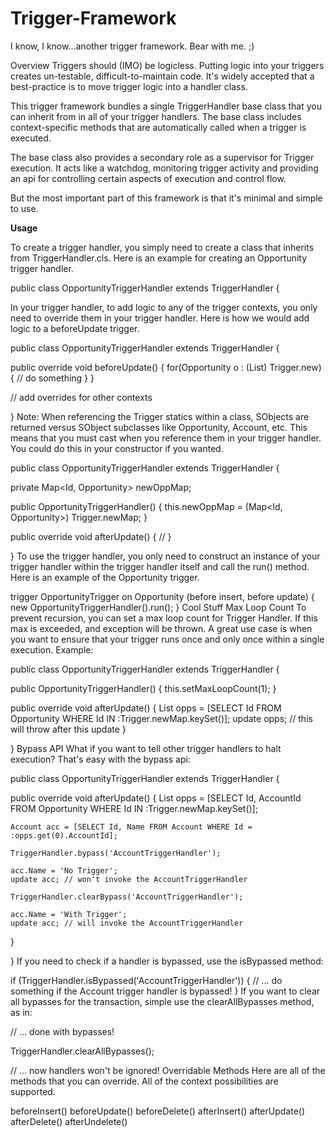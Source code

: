 # Trigger-Framework
I know, I know...another trigger framework. Bear with me. ;)

Overview
Triggers should (IMO) be logicless. Putting logic into your triggers creates un-testable, difficult-to-maintain code. It's widely accepted that a best-practice is to move trigger logic into a handler class.

This trigger framework bundles a single TriggerHandler base class that you can inherit from in all of your trigger handlers. The base class includes context-specific methods that are automatically called when a trigger is executed.

The base class also provides a secondary role as a supervisor for Trigger execution. It acts like a watchdog, monitoring trigger activity and providing an api for controlling certain aspects of execution and control flow.

But the most important part of this framework is that it's minimal and simple to use.



**Usage**

To create a trigger handler, you simply need to create a class that inherits from TriggerHandler.cls. Here is an example for creating an Opportunity trigger handler.

public class OpportunityTriggerHandler extends TriggerHandler {

In your trigger handler, to add logic to any of the trigger contexts, you only need to override them in your trigger handler. Here is how we would add logic to a beforeUpdate trigger.

public class OpportunityTriggerHandler extends TriggerHandler {
  
  public override void beforeUpdate() {
    for(Opportunity o : (List<Opportunity>) Trigger.new) {
      // do something
    }
  }

  // add overrides for other contexts

}
Note: When referencing the Trigger statics within a class, SObjects are returned versus SObject subclasses like Opportunity, Account, etc. This means that you must cast when you reference them in your trigger handler. You could do this in your constructor if you wanted.

public class OpportunityTriggerHandler extends TriggerHandler {

  private Map<Id, Opportunity> newOppMap;

  public OpportunityTriggerHandler() {
    this.newOppMap = (Map<Id, Opportunity>) Trigger.newMap;
  }
  
  public override void afterUpdate() {
    //
  }

}
To use the trigger handler, you only need to construct an instance of your trigger handler within the trigger handler itself and call the run() method. Here is an example of the Opportunity trigger.

trigger OpportunityTrigger on Opportunity (before insert, before update) {
  new OpportunityTriggerHandler().run();
}
Cool Stuff
Max Loop Count
To prevent recursion, you can set a max loop count for Trigger Handler. If this max is exceeded, and exception will be thrown. A great use case is when you want to ensure that your trigger runs once and only once within a single execution. Example:

public class OpportunityTriggerHandler extends TriggerHandler {

  public OpportunityTriggerHandler() {
    this.setMaxLoopCount(1);
  }
  
  public override void afterUpdate() {
    List<Opportunity> opps = [SELECT Id FROM Opportunity WHERE Id IN :Trigger.newMap.keySet()];
    update opps; // this will throw after this update
  }

}
Bypass API
What if you want to tell other trigger handlers to halt execution? That's easy with the bypass api:

public class OpportunityTriggerHandler extends TriggerHandler {
  
  public override void afterUpdate() {
    List<Opportunity> opps = [SELECT Id, AccountId FROM Opportunity WHERE Id IN :Trigger.newMap.keySet()];
    
    Account acc = [SELECT Id, Name FROM Account WHERE Id = :opps.get(0).AccountId];

    TriggerHandler.bypass('AccountTriggerHandler');

    acc.Name = 'No Trigger';
    update acc; // won't invoke the AccountTriggerHandler

    TriggerHandler.clearBypass('AccountTriggerHandler');

    acc.Name = 'With Trigger';
    update acc; // will invoke the AccountTriggerHandler

  }

}
If you need to check if a handler is bypassed, use the isBypassed method:

if (TriggerHandler.isBypassed('AccountTriggerHandler')) {
  // ... do something if the Account trigger handler is bypassed!
}
If you want to clear all bypasses for the transaction, simple use the clearAllBypasses method, as in:

// ... done with bypasses!

TriggerHandler.clearAllBypasses();

// ... now handlers won't be ignored!
Overridable Methods
Here are all of the methods that you can override. All of the context possibilities are supported.

beforeInsert()
beforeUpdate()
beforeDelete()
afterInsert()
afterUpdate()
afterDelete()
afterUndelete()

